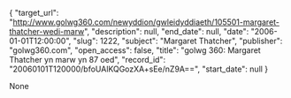 {
  "target_url": "http://www.golwg360.com/newyddion/gwleidyddiaeth/105501-margaret-thatcher-wedi-marw", 
  "description": null, 
  "end_date": null, 
  "date": "2006-01-01T12:00:00", 
  "slug": 1222, 
  "subject": "Margaret Thatcher", 
  "publisher": "golwg360.com", 
  "open_access": false, 
  "title": "golwg 360: Margaret Thatcher yn marw yn 87 oed", 
  "record_id": "20060101T120000/bfoUAlKQGozXA+sEe/nZ9A==", 
  "start_date": null
}

None